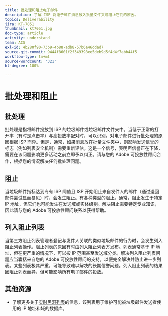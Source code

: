 ```yaml
---
title: 批处理和阻止电子邮件
description: 了解 ISP 将电子邮件消息放入批量文件夹或阻止它们的原因。
topics: Deliverability
jira: KT-7051
thumbnail: kt7051.jpg
doc-type: article
activity: understand
team: ACS
exl-id: 4b280f90-73b9-4b88-adb8-57b6a46ddad7
source-git-commit: 9444f8601f2f349398ee5deb9d5f4d4f7abb44f5
workflow-type: tm+mt
source-wordcount: '321'
ht-degree: 100%

---
```


# 批处理和阻止

## 批处理

批处理是指将邮件投放到 ISP 的垃圾邮件或垃圾邮件文件夹中。当低于正常的打开率（有时是点击率）与高投放率配对时，可以识别。对电子邮件进行批处理的原因根据 ISP 而异。但是，通常，如果消息放在批量文件夹中，则影响发送信誉的标志（例如列表安全机制）需要重新评估。这是一个信号，表明声信誉正在下降，需要在该问题影响更多活动之前立即予以纠正。请与您的 Adobe 可投放性顾问合作，根据您的情况解决任何批处理问题。

## 阻止

当垃圾邮件指标达到专有 ISP 阈值且 ISP 开始阻止来自发件人的邮件（通过退回邮件尝试显而易见）时，会发生阻止。有各种类型的阻止。通常，阻止发生于特定 IP 地址，但它们也可能发生在发送域或实体级别。解决阻止需要特定专业知识，因此请与您的 Adobe 可投放性顾问联系以获得帮助。

## 列入阻止列表

当第三方阻止列表管理者登记与发件人关联的类似垃圾邮件的行为时，会发生列入阻止列表操作。阻止列表的原因有时由列入阻止列表方发布。列表通常基于 IP 地址，但在更严重的情况下，可以按 IP 范围甚至发送域分类。解决列入阻止列表问题应当囊括来自您的 Adobe 可投放性顾问的支持，以便完全解决并防止进一步列表。某些列表极其严重，可能导致难以解决的长期信誉问题。列入阻止列表的结果因阻止列表而异，但可能影响所有电子邮件的投放。

## 其他资源

* 了解更多关于[实时黑洞列表](/help/additional-resources/blocklist-databases.md)的信息，该列表用于维护可能被垃圾邮件发送者使用的 IP 地址和域的数据库。
